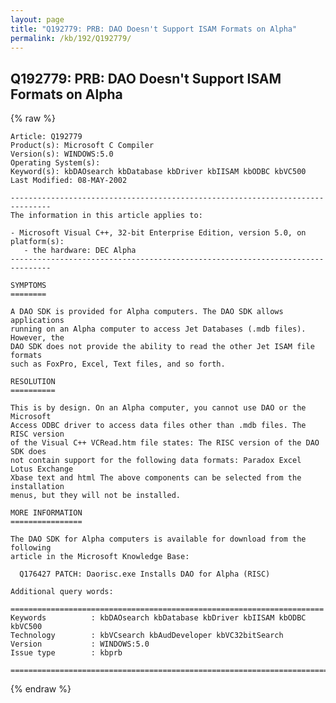 ```yaml
---
layout: page
title: "Q192779: PRB: DAO Doesn't Support ISAM Formats on Alpha"
permalink: /kb/192/Q192779/
---
```


## Q192779: PRB: DAO Doesn't Support ISAM Formats on Alpha

{% raw %}

	Article: Q192779
	Product(s): Microsoft C Compiler
	Version(s): WINDOWS:5.0
	Operating System(s): 
	Keyword(s): kbDAOsearch kbDatabase kbDriver kbIISAM kbODBC kbVC500
	Last Modified: 08-MAY-2002
	
	-------------------------------------------------------------------------------
	The information in this article applies to:
	
	- Microsoft Visual C++, 32-bit Enterprise Edition, version 5.0, on platform(s):
	   - the hardware: DEC Alpha 
	-------------------------------------------------------------------------------
	
	SYMPTOMS
	========
	
	A DAO SDK is provided for Alpha computers. The DAO SDK allows applications
	running on an Alpha computer to access Jet Databases (.mdb files). However, the
	DAO SDK does not provide the ability to read the other Jet ISAM file formats
	such as FoxPro, Excel, Text files, and so forth.
	
	RESOLUTION
	==========
	
	This is by design. On an Alpha computer, you cannot use DAO or the Microsoft
	Access ODBC driver to access data files other than .mdb files. The RISC version
	of the Visual C++ VCRead.htm file states: The RISC version of the DAO SDK does
	not contain support for the following data formats: Paradox Excel Lotus Exchange
	Xbase text and html The above components can be selected from the installation
	menus, but they will not be installed.
	
	MORE INFORMATION
	================
	
	The DAO SDK for Alpha computers is available for download from the following
	article in the Microsoft Knowledge Base:
	
	  Q176427 PATCH: Daorisc.exe Installs DAO for Alpha (RISC)
	
	Additional query words:
	
	======================================================================
	Keywords          : kbDAOsearch kbDatabase kbDriver kbIISAM kbODBC kbVC500 
	Technology        : kbVCsearch kbAudDeveloper kbVC32bitSearch
	Version           : WINDOWS:5.0
	Issue type        : kbprb
	
	=============================================================================
	

{% endraw %}
